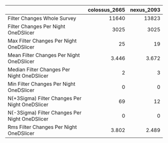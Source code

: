 |                                                |   colossus_2665 |   nexus_2093 |
|:-----------------------------------------------|----------------:|-------------:|
| Filter Changes Whole Survey                    |       11640     |    13823     |
| Filter Changes Per Night OneDSlicer            |        3025     |     3025     |
| Max Filter Changes Per Night OneDSlicer        |          25     |       19     |
| Mean Filter Changes Per Night OneDSlicer       |           3.446 |        3.672 |
| Median Filter Changes Per Night OneDSlicer     |           2     |        3     |
| Min Filter Changes Per Night OneDSlicer        |           0     |        0     |
| N(+3Sigma) Filter Changes Per Night OneDSlicer |          69     |       12     |
| N(-3Sigma) Filter Changes Per Night OneDSlicer |           0     |        0     |
| Rms Filter Changes Per Night OneDSlicer        |           3.802 |        2.489 |
